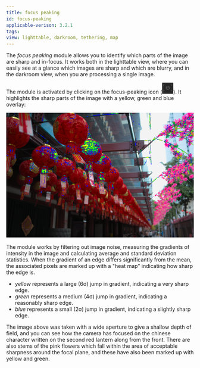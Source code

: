 ```yaml
---
title: focus peaking
id: focus-peaking
applicable-verison: 3.2.1
tags: 
view: lighttable, darkroom, tethering, map
---
```


The _focus peaking_ module allows you to identify which parts of the image are sharp and in-focus. It works both in the lighttable view, where you can easily see at a glance which images are sharp and which are blurry, and in the darkroom view, when you are processing a single image.

The module is activated by clicking on the focus-peaking icon (![focus-peaking-icon](./focus-peaking/focus-peaking-icon.png)). It highlights the sharp parts of the image with a yellow, green and blue overlay:

![focus-peaking-overview](./focus-peaking/focus-peaking-overview.png#w75)

The module works by filtering out image noise, measuring the gradients of intensity in the image and calculating average and standard deviation statistics. When the gradient of an edge differs significantly from the mean, the associated pixels are marked up with a "heat map" indicating how sharp the edge is.

- _yellow_ represents a large (6σ) jump in gradient, indicating a very sharp edge.
- _green_ represents a medium (4σ) jump in gradient, indicating a reasonably sharp edge.
- _blue_ represents a small (2σ) jump in gradient, indicating a slightly sharp edge.

The image above was taken with a wide aperture to give a shallow depth of field, and you can see how the camera has focused on the chinese character written on the second red lantern along from the front. There are also stems of the pink flowers which fall within the area of acceptable sharpness around the focal plane, and these have also been marked up with yellow and green.

